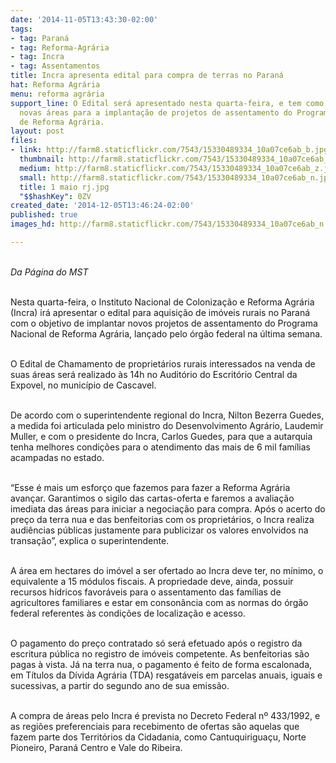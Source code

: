 ```yaml
---
date: '2014-11-05T13:43:30-02:00'
tags:
- tag: Paraná
- tag: Reforma-Agrária
- tag: Incra
- tag: Assentamentos
title: Incra apresenta edital para compra de terras no Paraná
hat: Reforma Agrária
menu: reforma agrária
support_line: O Edital será apresentado nesta quarta-feira, e tem como objetivo arrecadar
  novas áreas para a implantação de projetos de assentamento do Programa Nacional
  de Reforma Agrária.
layout: post
files:
- link: http://farm8.staticflickr.com/7543/15330489334_10a07ce6ab_b.jpg
  thumbnail: http://farm8.staticflickr.com/7543/15330489334_10a07ce6ab_t.jpg
  medium: http://farm8.staticflickr.com/7543/15330489334_10a07ce6ab_z.jpg
  small: http://farm8.staticflickr.com/7543/15330489334_10a07ce6ab_n.jpg
  title: 1 maio rj.jpg
  "$$hashKey": 0ZV
created_date: '2014-12-05T13:46:24-02:00'
published: true
images_hd: http://farm8.staticflickr.com/7543/15330489334_10a07ce6ab_n.jpg

---
```

<p><br />
<em>Da P&aacute;gina do MST</em></p>

<p><br />
Nesta quarta-feira, o Instituto Nacional de Coloniza&ccedil;&atilde;o e Reforma Agr&aacute;ria (Incra) ir&aacute; apresentar o edital para aquisi&ccedil;&atilde;o de im&oacute;veis rurais no Paran&aacute; com o objetivo de implantar novos projetos de assentamento do Programa Nacional de Reforma Agr&aacute;ria, lan&ccedil;ado pelo &oacute;rg&atilde;o federal na &uacute;ltima semana.</p>

<p><br />
O Edital de Chamamento de propriet&aacute;rios rurais interessados na venda de suas &aacute;reas ser&aacute; realizado &agrave;s 14h no Audit&oacute;rio do Escrit&oacute;rio Central da Expovel, no munic&iacute;pio de Cascavel.</p>

<p><br />
De acordo com o superintendente regional do Incra, Nilton Bezerra Guedes, a medida foi articulada pelo ministro do Desenvolvimento Agr&aacute;rio, Laudemir Muller, e com o presidente do Incra, Carlos Guedes, para que a autarquia tenha melhores condi&ccedil;&otilde;es para o atendimento das mais de 6 mil fam&iacute;lias acampadas no estado.</p>

<p><br />
&ldquo;Esse &eacute; mais um esfor&ccedil;o que fazemos para fazer a Reforma Agr&aacute;ria avan&ccedil;ar. Garantimos o sigilo das cartas-oferta e faremos a avalia&ccedil;&atilde;o imediata das &aacute;reas para iniciar a negocia&ccedil;&atilde;o para compra. Ap&oacute;s o acerto do pre&ccedil;o da terra nua e das benfeitorias com os propriet&aacute;rios, o Incra realiza audi&ecirc;ncias p&uacute;blicas justamente para publicizar os valores envolvidos na transa&ccedil;&atilde;o&rdquo;, explica o superintendente.</p>

<p><br />
A &aacute;rea em hectares do im&oacute;vel a ser ofertado ao Incra deve ter, no m&iacute;nimo, o equivalente a 15 m&oacute;dulos fiscais. A propriedade deve, ainda, possuir recursos h&iacute;dricos favor&aacute;veis para o assentamento das fam&iacute;lias de agricultores familiares e estar em conson&acirc;ncia com as normas do &oacute;rg&atilde;o federal referentes &agrave;s condi&ccedil;&otilde;es de localiza&ccedil;&atilde;o e acesso.</p>

<p><br />
O pagamento do pre&ccedil;o contratado s&oacute; ser&aacute; efetuado ap&oacute;s o registro da escritura p&uacute;blica no registro de im&oacute;veis competente. As benfeitorias s&atilde;o pagas &agrave; vista. J&aacute; na terra nua, o pagamento &eacute; feito de forma escalonada, em T&iacute;tulos da D&iacute;vida Agr&aacute;ria (TDA) resgat&aacute;veis em parcelas anuais, iguais e sucessivas, a partir do segundo ano de sua emiss&atilde;o.</p>

<p><br />
A compra de &aacute;reas pelo Incra &eacute; prevista no Decreto Federal n&ordm; 433/1992, e as regi&otilde;es preferenciais para recebimento de ofertas s&atilde;o aquelas que fazem parte dos Territ&oacute;rios da Cidadania, como Cantuquirigua&ccedil;u, Norte Pioneiro, Paran&aacute; Centro e Vale do Ribeira.&nbsp;</p>
